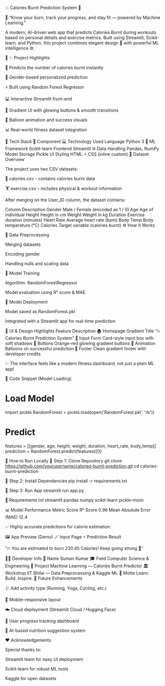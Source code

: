 💥 Calories Burnt Prediction System 💪

🧠 “Know your burn, track your progress, and stay fit — powered by Machine Learning.”

A modern, AI-driven web app that predicts Calories Burnt during workouts based on personal details and exercise metrics.
Built using Streamlit, Scikit-learn, and Python, this project combines elegant design 🎨 with powerful ML intelligence ⚙️.

🌈 ✨ Project Highlights

🎯 Predicts the number of calories burnt instantly

🧍 Gender-based personalized prediction

⚡ Built using Random Forest Regressor

💻 Interactive Streamlit front-end

🎨 Gradient UI with glowing buttons & smooth transitions

🎈 Balloon animation and success visuals

📊 Real-world fitness dataset integration

🧠 Tech Stack
🧩 Component	💻 Technology Used
Language	Python 3 🐍
ML Framework	Scikit-learn
Frontend	Streamlit 🌐
Data Handling	Pandas, NumPy
Model Storage	Pickle
UI Styling	HTML + CSS (inline custom)
📂 Dataset Overview

The project uses two CSV datasets:

🧾 calories.csv – contains calories burnt data

🏋️ exercise.csv – includes physical & workout information

After merging on the User_ID column, the dataset contains:

Column	Description
Gender	Male / Female (encoded as 1 / 0)
Age	Age of individual
Height	Height in cm
Weight	Weight in kg
Duration	Exercise duration (minutes)
Heart Rate	Average heart rate (bpm)
Body Temp	Body temperature (°C)
Calories	Target variable (calories burnt)
⚙️ How It Works

🧹 Data Preprocessing

Merging datasets

Encoding gender

Handling nulls and scaling data

🧮 Model Training

Algorithm: RandomForestRegressor

Model evaluation using R² score & MAE

💾 Model Deployment

Model saved as RandomForest.pkl

Integrated with a Streamlit app for real-time prediction

🎨 UI & Design Highlights
Feature	Description
🏠 Homepage	Gradient Title “🔥 Calories Burnt Prediction System”
🧾 Input Form	Card-style input box with soft shadows
🎨 Buttons	Orange-red glowing gradient buttons
🎈 Animation	Balloons on successful prediction
💬 Footer	Clean gradient footer with developer credits

✨ The interface feels like a modern fitness dashboard, not just a plain ML app!

🧩 Code Snippet (Model Loading)
# Load Model
import pickle
RandomForest = pickle.load(open('RandomForest.pkl', 'rb'))

# Predict
features = [[gender, age, height, weight, duration, heart_rate, body_temp]]
prediction = RandomForest.predict(features)[0]

🚀 How to Run Locally
🧰 Step 1: Clone Repository
git clone https://github.com/yourusername/calories-burnt-prediction.git
cd calories-burnt-prediction

🧱 Step 2: Install Dependencies
pip install -r requirements.txt

🧠 Step 3: Run App
streamlit run app.py

🧾 Requirements.txt
streamlit
pandas
numpy
scikit-learn
pickle-mixin

📊 Model Performance
Metric	Score
R² Score	0.96
Mean Absolute Error (MAE)	12.4

✅ Highly accurate predictions for calorie estimation.

🖼️ App Preview (Demo)
🪄 Input Page	⚡ Prediction Result

	

“🔥 You are estimated to burn 230.45 Calories! Keep going strong 💪”

👨‍💻 Developer Info
🧑 Name	Suman Kumar
🎓 Field	Computer Science & Engineering
💼 Project	Machine Learning — Calories Burnt Predictor
🏛️ Workshop	IIT Bhilai — Data Preprocessing & Kaggle ML
💬 Motto	Learn. Build. Inspire.
🌱 Future Enhancements

🩺 Add activity type (Running, Yoga, Cycling, etc.)

📱 Mobile-responsive layout

☁️ Cloud deployment (Streamlit Cloud / Hugging Face)

🧾 User progress tracking dashboard

🧬 AI-based nutrition suggestion system

❤️ Acknowledgements

Special thanks to:

Streamlit team for easy UI deployment

Scikit-learn for robust ML tools

Kaggle for open datasets

